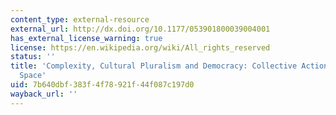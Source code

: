 ```yaml
---
content_type: external-resource
external_url: http://dx.doi.org/10.1177/053901800039004001
has_external_license_warning: true
license: https://en.wikipedia.org/wiki/All_rights_reserved
status: ''
title: 'Complexity, Cultural Pluralism and Democracy: Collective Action in the Public
  Space'
uid: 7b640dbf-383f-4f78-921f-44f087c197d0
wayback_url: ''
---
```

